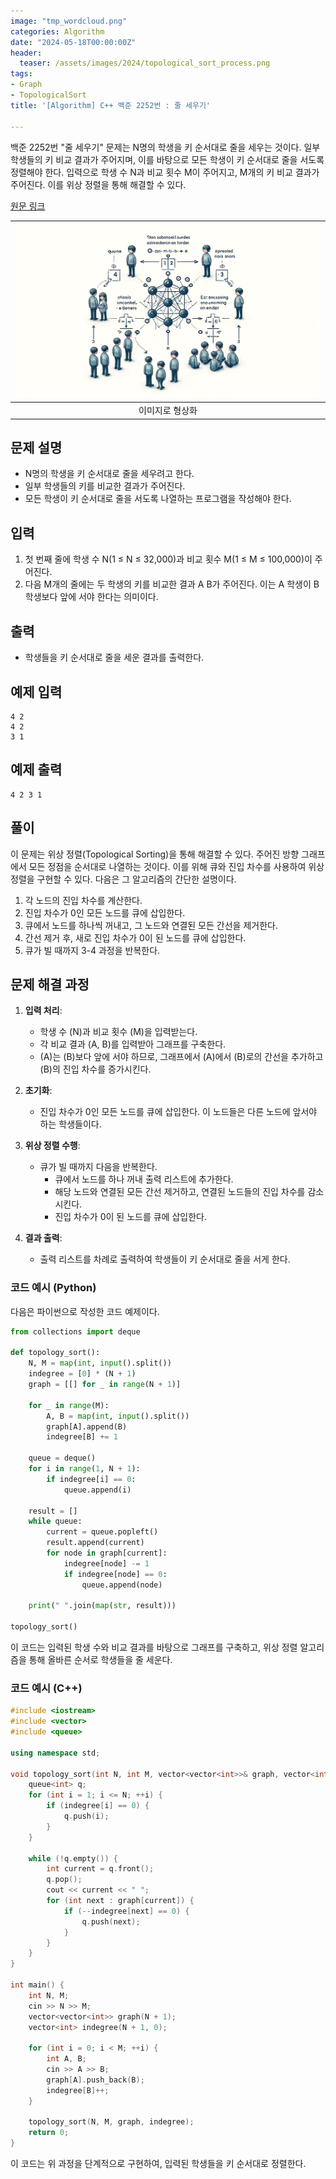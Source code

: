 ```yaml
---
image: "tmp_wordcloud.png"
categories: Algorithm
date: "2024-05-18T00:00:00Z"
header:
  teaser: /assets/images/2024/topological_sort_process.png
tags:
- Graph
- TopologicalSort
title: '[Algorithm] C++ 백준 2252번 : 줄 세우기'

---
```


백준 2252번 "줄 세우기" 문제는 N명의 학생을 키 순서대로 줄을 세우는 것이다. 일부 학생들의 키 비교 결과가 주어지며, 이를 바탕으로 모든 학생이 키 순서대로 줄을 서도록 정렬해야 한다. 입력으로 학생 수 N과 비교 횟수 M이 주어지고, M개의 키 비교 결과가 주어진다. 이를 위상 정렬을 통해 해결할 수 있다.

[원문 링크](https://www.acmicpc.net/problem/2206)

|![](/assets/images/2024/topological_sort_process.png)|
|:---:|
|이미지로 형상화|

## 문제 설명

- N명의 학생을 키 순서대로 줄을 세우려고 한다.
- 일부 학생들의 키를 비교한 결과가 주어진다.
- 모든 학생이 키 순서대로 줄을 서도록 나열하는 프로그램을 작성해야 한다.

## 입력

1. 첫 번째 줄에 학생 수 N(1 ≤ N ≤ 32,000)과 비교 횟수 M(1 ≤ M ≤ 100,000)이 주어진다.
2. 다음 M개의 줄에는 두 학생의 키를 비교한 결과 A B가 주어진다. 이는 A 학생이 B 학생보다 앞에 서야 한다는 의미이다.

## 출력
- 학생들을 키 순서대로 줄을 세운 결과를 출력한다.

## 예제 입력
```
4 2
4 2
3 1
```

## 예제 출력
```
4 2 3 1
```

## 풀이

이 문제는 위상 정렬(Topological Sorting)을 통해 해결할 수 있다. 주어진 방향 그래프에서 모든 정점을 순서대로 나열하는 것이다. 이를 위해 큐와 진입 차수를 사용하여 위상 정렬을 구현할 수 있다. 다음은 그 알고리즘의 간단한 설명이다.

1. 각 노드의 진입 차수를 계산한다.
2. 진입 차수가 0인 모든 노드를 큐에 삽입한다.
3. 큐에서 노드를 하나씩 꺼내고, 그 노드와 연결된 모든 간선을 제거한다.
4. 간선 제거 후, 새로 진입 차수가 0이 된 노드를 큐에 삽입한다.
5. 큐가 빌 때까지 3-4 과정을 반복한다.

## 문제 해결 과정

1. **입력 처리**:
   - 학생 수 \(N\)과 비교 횟수 \(M\)을 입력받는다.
   - 각 비교 결과 \(A, B\)를 입력받아 그래프를 구축한다.
   - \(A\)는 \(B\)보다 앞에 서야 하므로, 그래프에서 \(A\)에서 \(B\)로의 간선을 추가하고 \(B\)의 진입 차수를 증가시킨다.

2. **초기화**:
   - 진입 차수가 0인 모든 노드를 큐에 삽입한다. 이 노드들은 다른 노드에 앞서야 하는 학생들이다.

3. **위상 정렬 수행**:
   - 큐가 빌 때까지 다음을 반복한다.
     - 큐에서 노드를 하나 꺼내 출력 리스트에 추가한다.
     - 해당 노드와 연결된 모든 간선 제거하고, 연결된 노드들의 진입 차수를 감소시킨다.
     - 진입 차수가 0이 된 노드를 큐에 삽입한다.

4. **결과 출력**:
   - 출력 리스트를 차례로 출력하여 학생들이 키 순서대로 줄을 서게 한다.

### 코드 예시 (Python)

다음은 파이썬으로 작성한 코드 예제이다.

```python
from collections import deque

def topology_sort():
    N, M = map(int, input().split())
    indegree = [0] * (N + 1)
    graph = [[] for _ in range(N + 1)]
    
    for _ in range(M):
        A, B = map(int, input().split())
        graph[A].append(B)
        indegree[B] += 1
        
    queue = deque()
    for i in range(1, N + 1):
        if indegree[i] == 0:
            queue.append(i)
    
    result = []
    while queue:
        current = queue.popleft()
        result.append(current)
        for node in graph[current]:
            indegree[node] -= 1
            if indegree[node] == 0:
                queue.append(node)
    
    print(" ".join(map(str, result)))

topology_sort()
```

이 코드는 입력된 학생 수와 비교 결과를 바탕으로 그래프를 구축하고, 위상 정렬 알고리즘을 통해 올바른 순서로 학생들을 줄 세운다.


### 코드 예시 (C++)

```cpp
#include <iostream>
#include <vector>
#include <queue>

using namespace std;

void topology_sort(int N, int M, vector<vector<int>>& graph, vector<int>& indegree) {
    queue<int> q;
    for (int i = 1; i <= N; ++i) {
        if (indegree[i] == 0) {
            q.push(i);
        }
    }

    while (!q.empty()) {
        int current = q.front();
        q.pop();
        cout << current << " ";
        for (int next : graph[current]) {
            if (--indegree[next] == 0) {
                q.push(next);
            }
        }
    }
}

int main() {
    int N, M;
    cin >> N >> M;
    vector<vector<int>> graph(N + 1);
    vector<int> indegree(N + 1, 0);

    for (int i = 0; i < M; ++i) {
        int A, B;
        cin >> A >> B;
        graph[A].push_back(B);
        indegree[B]++;
    }

    topology_sort(N, M, graph, indegree);
    return 0;
}
```

이 코드는 위 과정을 단계적으로 구현하여, 입력된 학생들을 키 순서대로 정렬한다.